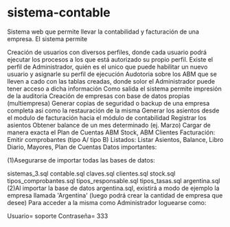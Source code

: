 # sistema-contable
Sistema web que permite llevar la contabilidad y facturación de una empresa.
El sistema permite

Creación de usuarios con diversos perfiles, donde cada usuario podrá ejecutar los procesos a los que está autorizado su propio perfil. Existe el perfil de Administrador, quién es el unico que puede habilitar un nuevo usuario y asignarle su perfil de ejecución
Audotoria sobre los ABM que se lleven a cado con las tablas creadas, donde solor el Administrador puede tener acceso a dicha información
Como salida el sistema permite impresión de la auditoria
Creación de empresas con base de datos propias (multiempresa)
Generar copias de seguridad o backup de una empresa completa asi como la restauración de la misma
Generar los asientos desde el modulo de facturación hacia el módulo de contabilidad
Registrar los asientos
Obtener balance de un mes determinado (ej. Marzo)
Cargar de manera exacta el Plan de Cuentas
ABM Stock, ABM Clientes
Facturación: Emitir comprobantes (tipo A/ tipo B)
Listados: Listar Asientos, Balance, Libro Diario, Mayores, Plan de Cuentas
Datos importantes:

(1)Asegurarse de importar todas las bases de datos:

sistemas_3.sql
contable.sql
claves.sql
clientes.sql
stock.sql
tipos_comprobantes.sql
tipos_responsable.sql
tipos_tasas.sql
argentina.sql
(2)Al importar la base de datos argentina.sql, existirá a modo de ejemplo la empresa llamada 'Argentina' (luego podrá crear la cantidad de empresa que desee) Para acceder a la misma como Administrador loguearse como:

Usuario= soporte
Contraseña= 333


